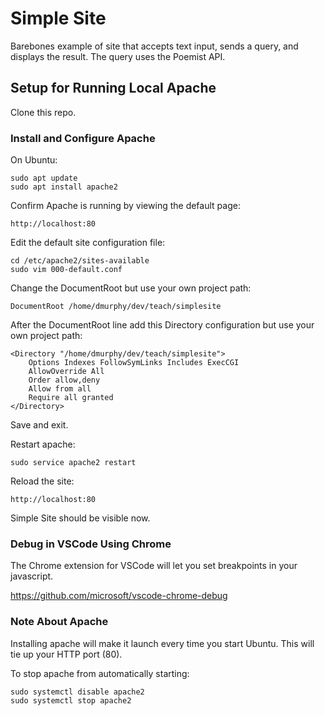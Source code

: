 # Simple Site
Barebones example of site that accepts text input, sends a query, and displays the result. The query uses the Poemist API.

## Setup for Running Local Apache

Clone this repo.

### Install and Configure Apache

On Ubuntu:

    sudo apt update
    sudo apt install apache2


Confirm Apache is running by viewing the default page:

    http://localhost:80

Edit the default site configuration file:

    cd /etc/apache2/sites-available
    sudo vim 000-default.conf

Change the DocumentRoot but use your own project path:

    DocumentRoot /home/dmurphy/dev/teach/simplesite

After the DocumentRoot line add this Directory configuration but
use your own project path:

    <Directory "/home/dmurphy/dev/teach/simplesite">
        Options Indexes FollowSymLinks Includes ExecCGI
        AllowOverride All
        Order allow,deny
        Allow from all
        Require all granted
    </Directory>

Save and exit.

Restart apache:

    sudo service apache2 restart

Reload the site:
    
    http://localhost:80

Simple Site should be visible now.

### Debug in VSCode Using Chrome

The Chrome extension for VSCode will let you set breakpoints in
your javascript.

https://github.com/microsoft/vscode-chrome-debug


### Note About Apache
Installing apache will make it launch every time you start Ubuntu.
This will tie up your HTTP port (80).

To stop apache from automatically starting:

    sudo systemctl disable apache2
    sudo systemctl stop apache2



